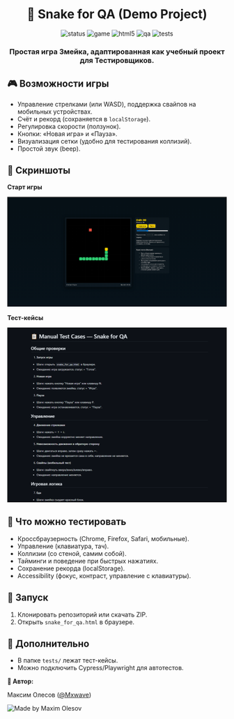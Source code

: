 <div align="center">

# 🐍 Snake for QA (Demo Project)

<p align="center">
  <img src="https://img.shields.io/badge/status-active-brightgreen" alt="status" />
  <img src="https://img.shields.io/badge/game-Snake-yellow?logo=google-play" alt="game" />
  <img src="https://img.shields.io/badge/HTML5-%23E34F26.svg?logo=html5&logoColor=white" alt="html5" />
  <img src="https://img.shields.io/badge/QA-friendly-orange" alt="qa" />
  <img src="https://img.shields.io/badge/tests-manual%20%7C%20ready-blueviolet" alt="tests" />
</p>

<h3 align="center">
Простая игра Змейка, адаптированная как учебный проект для Тестировщиков.
</h3>

</div>


## 🎮 Возможности игры
- Управление стрелками (или WASD), поддержка свайпов на мобильных устройствах.
- Счёт и рекорд (сохраняется в `localStorage`).
- Регулировка скорости (ползунок).
- Кнопки: «Новая игра» и «Пауза».
- Визуализация сетки (удобно для тестирования коллизий).
- Простой звук (beep).

## 📸 Скриншоты

**Старт игры**

![image](https://github.com/MaximMxwave/snake_for_qa/blob/main/game.png)

**Тест-кейсы**

![image](https://github.com/MaximMxwave/snake_for_qa/blob/main/test_cases.png)

## 🧪 Что можно тестировать
- Кроссбраузерность (Chrome, Firefox, Safari, мобильные).
- Управление (клавиатура, тач).
- Коллизии (со стеной, самим собой).
- Тайминги и поведение при быстрых нажатиях.
- Сохранение рекорда (localStorage).
- Accessibility (фокус, контраст, управление с клавиатуры).

## 🚀 Запуск
1. Клонировать репозиторий или скачать ZIP.
2. Открыть `snake_for_qa.html` в браузере.

## 📝 Дополнительно
- В папке `tests/` лежат тест-кейсы.
- Можно подключить Cypress/Playwright для автотестов.

**👤 Автор:**

Максим Олесов ([@Mxwave](https://t.me/Mxwave))

<p align="left">
  <img src="https://img.shields.io/badge/Made%20by-Maxim%20Olesov-blue?style=for-the-badge&logo=github" alt="Made by Maxim Olesov" />
</p>
